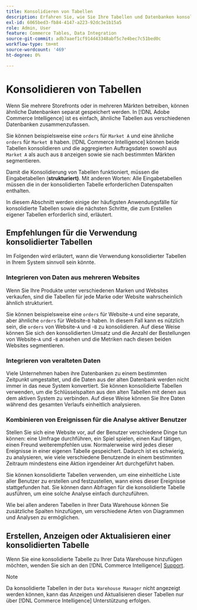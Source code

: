 ```yaml
---
title: Konsolidieren von Tabellen
description: Erfahren Sie, wie Sie Ihre Tabellen und Datenbanken konsolidieren.
exl-id: 6065bed3-fb84-4147-a223-92dc3e1b15a5
role: Admin, User
feature: Commerce Tables, Data Integration
source-git-commit: adb7aaef1cf914d43348abf5c7e4bec7c51bed0c
workflow-type: tm+mt
source-wordcount: '469'
ht-degree: 0%

---
```


# Konsolidieren von Tabellen

Wenn Sie mehrere Storefronts oder in mehreren Märkten betreiben, können ähnliche Datenbanken separat gespeichert werden. In [!DNL Adobe Commerce Intelligence] ist es einfach, ähnliche Tabellen aus verschiedenen Datenbanken zusammenzufassen.

Sie können beispielsweise eine `orders` für `Market A` und eine ähnliche `orders` für `Market B` haben. [!DNL Commerce Intelligence] können beide Tabellen konsolidieren und die aggregierten Auftragsdaten sowohl aus `Market A` als auch aus `B` anzeigen sowie sie nach bestimmten Märkten segmentieren.

Damit die Konsolidierung von Tabellen funktioniert, müssen die Eingabetabellen (**strukturiert)**. Mit anderen Worten: Alle Eingabetabellen müssen die in der konsolidierten Tabelle erforderlichen Datenspalten enthalten.

In diesem Abschnitt werden einige der häufigsten Anwendungsfälle für konsolidierte Tabellen sowie die nächsten Schritte, die zum Erstellen eigener Tabellen erforderlich sind, erläutert.

## Empfehlungen für die Verwendung konsolidierter Tabellen

Im Folgenden wird erläutert, wann die Verwendung konsolidierter Tabellen in Ihrem System sinnvoll sein könnte.

### Integrieren von Daten aus mehreren Websites

Wenn Sie Ihre Produkte unter verschiedenen Marken und Websites verkaufen, sind die Tabellen für jede Marke oder Website wahrscheinlich ähnlich strukturiert.

Sie können beispielsweise eine `orders` für Website-`A` und eine separate, aber ähnliche `orders` für Website-`B` haben. In diesem Fall kann es nützlich sein, die `orders` von Website-`A` und -`B` zu konsolidieren. Auf diese Weise können Sie sich den konsolidierten Umsatz und die Anzahl der Bestellungen von Website-`A` und -`B` ansehen und die Metriken nach diesen beiden Websites segmentieren.

### Integrieren von veralteten Daten

Viele Unternehmen haben ihre Datenbanken zu einem bestimmten Zeitpunkt umgestaltet, und die Daten aus der alten Datenbank werden nicht immer in das neue System konvertiert. Sie können konsolidierte Tabellen verwenden, um die Schlüsselspalten aus den alten Tabellen mit denen aus dem aktiven System zu verbinden. Auf diese Weise können Sie Ihre Daten während des gesamten Verlaufs einheitlich analysieren.

### Kombinieren von Ereignissen für die Analyse aktiver Benutzer

Stellen Sie sich eine Website vor, auf der Benutzer verschiedene Dinge tun können: eine Umfrage durchführen, ein Spiel spielen, einen Kauf tätigen, einen Freund weiterempfehlen usw. Normalerweise wird jedes dieser Ereignisse in einer eigenen Tabelle gespeichert. Dadurch ist es schwierig, zu analysieren, wie viele verschiedene Benutzende in einem bestimmten Zeitraum mindestens eine Aktion irgendeiner Art durchgeführt haben.

Sie können konsolidierte Tabellen verwenden, um eine einheitliche Liste aller Benutzer zu erstellen und festzustellen, wann eines dieser Ereignisse stattgefunden hat. Sie können dann Abfragen für die konsolidierte Tabelle ausführen, um eine solche Analyse einfach durchzuführen.

Wie bei allen anderen Tabellen in Ihrer Data Warehouse können Sie zusätzliche Spalten hinzufügen, um verschiedene Arten von Diagrammen und Analysen zu ermöglichen.

## Erstellen, Anzeigen oder Aktualisieren einer konsolidierten Tabelle

Wenn Sie eine konsolidierte Tabelle zu Ihrer Data Warehouse hinzufügen möchten, wenden Sie sich an den [!DNL Commerce Intelligence] [Support](../guide-overview.md#Submitting-a-Support-Ticket).

>[!NOTE]
>
>Da konsolidierte Tabellen in der `Data Warehouse Manager` nicht angezeigt werden können, kann das Anzeigen und Aktualisieren dieser Tabellen nur über [!DNL Commerce Intelligence] Unterstützung erfolgen.
